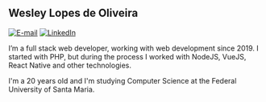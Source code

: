 ## Wesley Lopes de Oliveira

[![E-mail](https://img.shields.io/badge/x.wesleylopes%40gmail.com-E--mail-blue)](mailto:x.wesleylopes@gmail.com)
[![LinkedIn](https://img.shields.io/badge/%40wesleylopex-LinkedIn-blue)](https://linkedin.com/in/wesleylopex)

I’m a full stack web developer, working with web development since 2019. I started with  PHP, but during the process I worked with NodeJS, VueJS, React Native and other technologies.

I'm a 20 years old and I'm studying Computer Science at the Federal University of Santa Maria.
